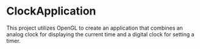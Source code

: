 # ClockApplication
  This project utilizes OpenGL to create an application that combines an analog clock for displaying the current time and a digital clock for setting a timer.
